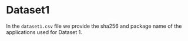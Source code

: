 # Dataset1

In the `dataset1.csv` file we provide the sha256 and package name of the applications used for Dataset 1.
